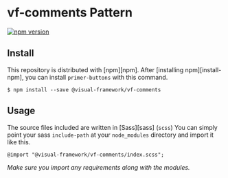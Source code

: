 # vf-comments Pattern

[![npm version](https://badge.fury.io/js/%40visual-framework%2Fvf-comments.svg)](https://badge.fury.io/js/%40visual-framework%2Fvf-comments)

## Install

This repository is distributed with [npm][npm]. After [installing npm][install-npm], you can install `primer-buttons` with this command.

```
$ npm install --save @visual-framework/vf-comments
```

## Usage

The source files included are written in [Sass][sass] (`scss`) You can simply point your sass `include-path` at your `node_modules` directory and import it like this.

```
@import "@visual-framework/vf-comments/index.scss";
```

_Make sure you import any requirements along with the modules._
